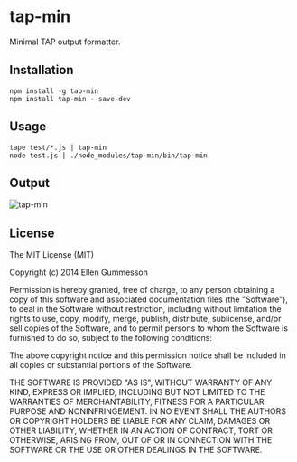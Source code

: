 # tap-min

Minimal TAP output formatter.

## Installation

~~~ text
npm install -g tap-min
npm install tap-min --save-dev
~~~

## Usage

~~~ text
tape test/*.js | tap-min
node test.js | ./node_modules/tap-min/bin/tap-min
~~~

## Output

![tap-min](http://i.imgur.com/ozkUQT5.png)

## License

The MIT License (MIT)

Copyright (c) 2014 Ellen Gummesson

Permission is hereby granted, free of charge, to any person obtaining a copy
of this software and associated documentation files (the "Software"), to deal
in the Software without restriction, including without limitation the rights
to use, copy, modify, merge, publish, distribute, sublicense, and/or sell
copies of the Software, and to permit persons to whom the Software is
furnished to do so, subject to the following conditions:

The above copyright notice and this permission notice shall be included in
all copies or substantial portions of the Software.

THE SOFTWARE IS PROVIDED "AS IS", WITHOUT WARRANTY OF ANY KIND, EXPRESS OR
IMPLIED, INCLUDING BUT NOT LIMITED TO THE WARRANTIES OF MERCHANTABILITY,
FITNESS FOR A PARTICULAR PURPOSE AND NONINFRINGEMENT. IN NO EVENT SHALL THE
AUTHORS OR COPYRIGHT HOLDERS BE LIABLE FOR ANY CLAIM, DAMAGES OR OTHER
LIABILITY, WHETHER IN AN ACTION OF CONTRACT, TORT OR OTHERWISE, ARISING FROM,
OUT OF OR IN CONNECTION WITH THE SOFTWARE OR THE USE OR OTHER DEALINGS IN
THE SOFTWARE.
